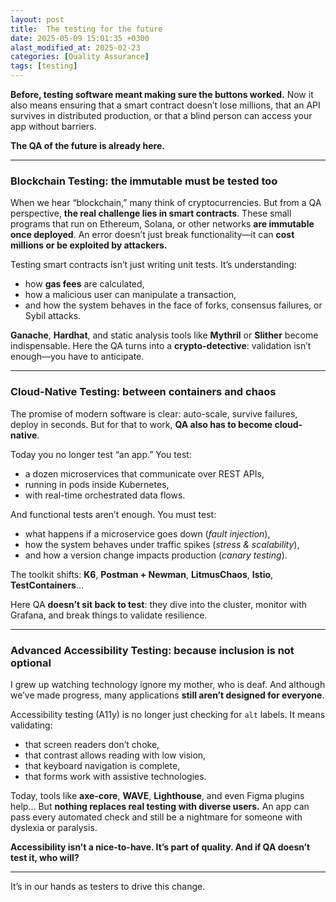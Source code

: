 ```yaml
---
layout: post
title:  The testing for the future
date: 2025-05-09 15:01:35 +0300
alast_modified_at: 2025-02-23
categories: [Quality Assurance]
tags: [testing]
---
```


**Before, testing software meant making sure the buttons worked.**
Now it also means ensuring that a smart contract doesn’t lose millions, that an API survives in distributed production, or that a blind person can access your app without barriers.

**The QA of the future is already here.**

---

### Blockchain Testing: the immutable must be tested too

When we hear “blockchain,” many think of cryptocurrencies.
But from a QA perspective, **the real challenge lies in smart contracts**.
These small programs that run on Ethereum, Solana, or other networks **are immutable once deployed**.
An error doesn’t just break functionality—it can **cost millions or be exploited by attackers.**

Testing smart contracts isn’t just writing unit tests. It’s understanding:

* how **gas fees** are calculated,
* how a malicious user can manipulate a transaction,
* and how the system behaves in the face of forks, consensus failures, or Sybil attacks.

**Ganache**, **Hardhat**, and static analysis tools like **Mythril** or **Slither** become indispensable.
Here the QA turns into a **crypto-detective**: validation isn’t enough—you have to anticipate.

---

### Cloud-Native Testing: between containers and chaos

The promise of modern software is clear: auto-scale, survive failures, deploy in seconds.
But for that to work, **QA also has to become cloud-native**.

Today you no longer test “an app.” You test:

* a dozen microservices that communicate over REST APIs,
* running in pods inside Kubernetes,
* with real-time orchestrated data flows.

And functional tests aren’t enough. You must test:

* what happens if a microservice goes down (*fault injection*),
* how the system behaves under traffic spikes (*stress & scalability*),
* and how a version change impacts production (*canary testing*).

The toolkit shifts: **K6**, **Postman + Newman**, **LitmusChaos**, **Istio**, **TestContainers**…

Here QA **doesn’t sit back to test**: they dive into the cluster, monitor with Grafana, and break things to validate resilience.

---

### Advanced Accessibility Testing: because inclusion is not optional

I grew up watching technology ignore my mother, who is deaf.
And although we’ve made progress, many applications **still aren’t designed for everyone**.

Accessibility testing (A11y) is no longer just checking for `alt` labels.
It means validating:

* that screen readers don’t choke,
* that contrast allows reading with low vision,
* that keyboard navigation is complete,
* that forms work with assistive technologies.

Today, tools like **axe-core**, **WAVE**, **Lighthouse**, and even Figma plugins help…
But **nothing replaces real testing with diverse users.**
An app can pass every automated check and still be a nightmare for someone with dyslexia or paralysis.

**Accessibility isn’t a nice-to-have.
It’s part of quality. And if QA doesn’t test it, who will?**

---

It’s in our hands as testers to drive this change.
